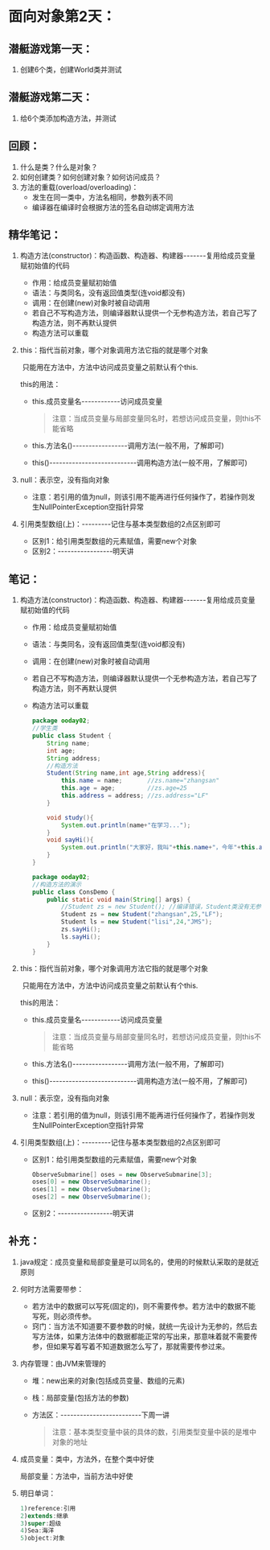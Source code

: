 # 面向对象第2天：

## 潜艇游戏第一天：

1. 创建6个类，创建World类并测试

## 潜艇游戏第二天：

1. 给6个类添加构造方法，并测试



## 回顾：

1. 什么是类？什么是对象？
2. 如何创建类？如何创建对象？如何访问成员？
3. 方法的重载(overload/overloading)：
   - 发生在同一类中，方法名相同，参数列表不同
   - 编译器在编译时会根据方法的签名自动绑定调用方法



## 精华笔记：

1. 构造方法(constructor)：构造函数、构造器、构建器-------复用给成员变量赋初始值的代码

   - 作用：给成员变量赋初始值
   - 语法：与类同名，没有返回值类型(连void都没有)
   - 调用：在创建(new)对象时被自动调用
   - 若自己不写构造方法，则编译器默认提供一个无参构造方法，若自己写了构造方法，则不再默认提供
   - 构造方法可以重载

2. this：指代当前对象，哪个对象调用方法它指的就是哪个对象

   ​           只能用在方法中，方法中访问成员变量之前默认有个this.

   this的用法：

   - this.成员变量名------------访问成员变量

     > 注意：当成员变量与局部变量同名时，若想访问成员变量，则this不能省略

   - this.方法名()-----------------调用方法(一般不用，了解即可)

   - this()---------------------------调用构造方法(一般不用，了解即可)

3. null：表示空，没有指向对象
   - 注意：若引用的值为null，则该引用不能再进行任何操作了，若操作则发生NullPointerException空指针异常
4. 引用类型数组(上)：---------记住与基本类型数组的2点区别即可
   - 区别1：给引用类型数组的元素赋值，需要new个对象
   - 区别2：-----------------明天讲





## 笔记：

1. 构造方法(constructor)：构造函数、构造器、构建器-------复用给成员变量赋初始值的代码

   - 作用：给成员变量赋初始值

   - 语法：与类同名，没有返回值类型(连void都没有)

   - 调用：在创建(new)对象时被自动调用

   - 若自己不写构造方法，则编译器默认提供一个无参构造方法，若自己写了构造方法，则不再默认提供

   - 构造方法可以重载

     ```java
     package ooday02;
     //学生类
     public class Student {
         String name;
         int age;
         String address;
         //构造方法
         Student(String name,int age,String address){
             this.name = name;       //zs.name="zhangsan"
             this.age = age;         //zs.age=25
             this.address = address; //zs.address="LF"
         }
     
         void study(){
             System.out.println(name+"在学习...");
         }
         void sayHi(){
             System.out.println("大家好，我叫"+this.name+"，今年"+this.age+"岁了，家住"+this.address);
         }
     }
     
     package ooday02;
     //构造方法的演示
     public class ConsDemo {
         public static void main(String[] args) {
             //Student zs = new Student(); //编译错误，Student类没有无参构造方法
             Student zs = new Student("zhangsan",25,"LF");
             Student ls = new Student("lisi",24,"JMS");
             zs.sayHi();
             ls.sayHi();
         }
     }
     ```

2. this：指代当前对象，哪个对象调用方法它指的就是哪个对象

   ​           只能用在方法中，方法中访问成员变量之前默认有个this.

   this的用法：

   - this.成员变量名------------访问成员变量

     > 注意：当成员变量与局部变量同名时，若想访问成员变量，则this不能省略

   - this.方法名()-----------------调用方法(一般不用，了解即可)

   - this()---------------------------调用构造方法(一般不用，了解即可)

3. null：表示空，没有指向对象

   - 注意：若引用的值为null，则该引用不能再进行任何操作了，若操作则发生NullPointerException空指针异常

4. 引用类型数组(上)：---------记住与基本类型数组的2点区别即可

   - 区别1：给引用类型数组的元素赋值，需要new个对象

     ```java
     ObserveSubmarine[] oses = new ObserveSubmarine[3];
     oses[0] = new ObserveSubmarine();
     oses[1] = new ObserveSubmarine();
     oses[2] = new ObserveSubmarine();
     ```

   - 区别2：-----------------明天讲





## 补充：

1. java规定：成员变量和局部变量是可以同名的，使用的时候默认采取的是就近原则
2. 何时方法需要带参：
   - 若方法中的数据可以写死(固定的)，则不需要传参。若方法中的数据不能写死，则必须传参。
   - 窍门：当方法不知道要不要参数的时候，就统一先设计为无参的，然后去写方法体，如果方法体中的数据都能正常的写出来，那意味着就不需要传参，但如果写着写着不知道数据怎么写了，那就需要传参过来。

3. 内存管理：由JVM来管理的

   - 堆：new出来的对象(包括成员变量、数组的元素)

   - 栈：局部变量(包括方法的参数)

   - 方法区：-------------------------下周一讲

     > 注意：基本类型变量中装的具体的数，引用类型变量中装的是堆中对象的地址

4. 成员变量：类中，方法外，在整个类中好使

   局部变量：方法中，当前方法中好使

5. 明日单词：

   ```java
   1)reference:引用
   2)extends:继承
   3)super:超级
   4)Sea:海洋
   5)object:对象
   ```

   



